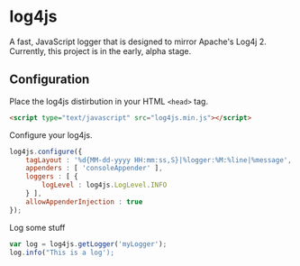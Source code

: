 # log4js
A fast, JavaScript logger that is designed to mirror Apache's Log4j 2. Currently, this project is in the early, alpha stage.

## Configuration

Place the log4js distirbution in your HTML ```<head>``` tag.

```html
<script type="text/javascript" src="log4js.min.js"></script>
```

Configure your log4js.

```javascript
log4js.configure({
    tagLayout : '%d{MM-dd-yyyy HH:mm:ss,S}|%logger:%M:%line|%message',
    appenders : [ 'consoleAppender' ],
    loggers : [ {
        logLevel : log4js.LogLevel.INFO
    } ],
    allowAppenderInjection : true
});
```

Log some stuff

```javascript
var log = log4js.getLogger('myLogger');
log.info("This is a log');
```